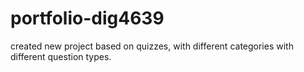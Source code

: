 # portfolio-dig4639

created new project based on quizzes, with different categories with different question types.
